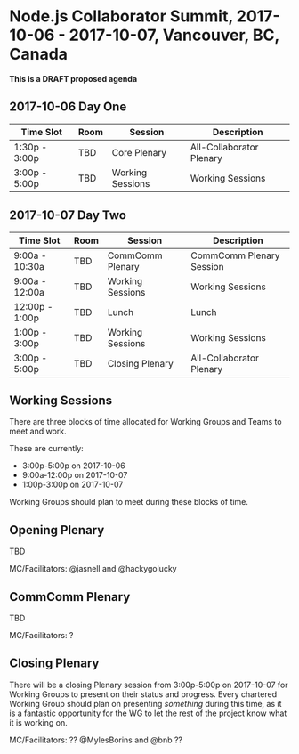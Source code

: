 # Node.js Collaborator Summit, 2017-10-06 - 2017-10-07, Vancouver, BC, Canada

**This is a DRAFT proposed agenda**

## 2017-10-06 Day One

|    Time Slot    | Room |      Session     |        Description       |
| --------------- | ---- | ---------------- | ------------------------ |
|  1:30p - 3:00p  | TBD  | Core Plenary     | All-Collaborator Plenary |
|  3:00p - 5:00p  | TBD  | Working Sessions | Working Sessions         |

## 2017-10-07 Day Two

|    Time Slot    | Room |      Session     |        Description       |
| --------------- | ---- | ---------------- | ------------------------ |
|  9:00a - 10:30a | TBD  | CommComm Plenary | CommComm Plenary Session |
|  9:00a - 12:00a | TBD  | Working Sessions | Working Sessions         |
| 12:00p - 1:00p  | TBD  | Lunch            | Lunch                    |
|  1:00p - 3:00p  | TBD  | Working Sessions | Working Sessions         |
|  3:00p - 5:00p  | TBD  | Closing Plenary  | All-Collaborator Plenary |

## Working Sessions

There are three blocks of time allocated for Working Groups and Teams to meet
and work.

These are currently:

* 3:00p-5:00p on 2017-10-06
* 9:00a-12:00p on 2017-10-07
* 1:00p-3:00p on 2017-10-07

Working Groups should plan to meet during these blocks of time.

## Opening Plenary

TBD

MC/Facilitators: @jasnell and @hackygolucky

## CommComm Plenary

TBD

MC/Facilitators: ?

## Closing Plenary

There will be a closing Plenary session from 3:00p-5:00p on 2017-10-07 for
Working Groups to present on their status and progress. Every chartered
Working Group should plan on presenting *something* during this time, as it
is a fantastic opportunity for the WG to let the rest of the project know what
it is working on.

MC/Facilitators: ?? @MylesBorins and @bnb ??
